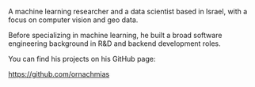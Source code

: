 A machine learning researcher and a data scientist based in Israel, with a focus on computer vision and geo data.

Before specializing in machine learning, he built a broad software engineering background in R&D and backend development roles.

You can find his projects on his GitHub page:

https://github.com/ornachmias